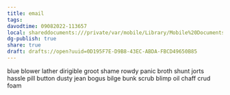 ```yaml
---
title: email
tags: 
davodtime: 09082022-113657
local: shareddocuments:///private/var/mobile/Library/Mobile%20Documents/iCloud~md~obsidian/Documents/OBSHIDDIAN/drafts/0D195F7E-D9B8-43EC-ABDA-FBCD49650B85.md
dg-publish: true
share: true
draft: drafts://open?uuid=0D195F7E-D9B8-43EC-ABDA-FBCD49650B85
---
```

blue
blower
lather
dirigible
groot
shame
rowdy
panic
broth
shunt
jorts
hassle
pill
button
dusty
jean
bogus
bilge
bunk
scrub
blimp
oil
chaff
crud
foam